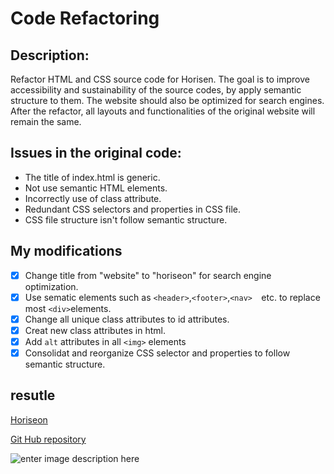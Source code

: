 # Code Refactoring

## Description:

Refactor HTML and CSS source code for Horisen. The goal is to improve accessibility and sustainability of the source codes, by apply semantic structure to them.
The website should also be optimized for search engines. After the refactor, all layouts and functionalities of the original website will remain the same.

## Issues in the original code:

 - The title of index.html is generic.
 - Not use semantic HTML elements. 
 - Incorrectly use of class attribute.
 -  Redundant CSS selectors and properties in CSS file.
 - CSS file structure isn't follow semantic structure.

## My modifications

 - [x] Change title from "website" to "horiseon" for search engine optimization. 
 - [x] Use sematic elements such as `<header>`,`<footer>`,`<nav>  `etc. to replace most `<div>`elements.
 - [x] Change all unique class attributes to id attributes.
 - [x] Creat new class attributes in html.
 - [x] Add `alt` attributes in all `<img>` elements
 - [x] Consolidat and reorganize CSS selector and properties to follow semantic structure.
 
## resutle

[Horiseon](https://realzzkevin.github.io/Code-Refactor-ZZ/)

[Git Hub repository](https://github.com/realzzkevin/Code-Refactor-ZZ/settings)

![enter image description here](sfdasf)
